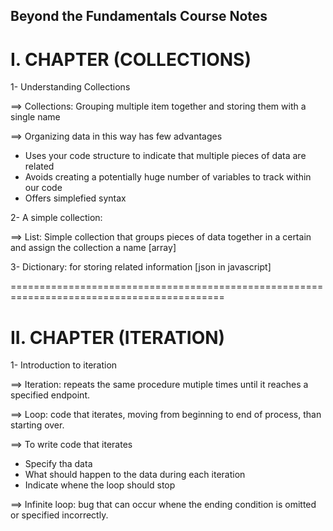 ## Beyond the Fundamentals Course Notes

# I. CHAPTER (COLLECTIONS)

1- Understanding Collections

==> Collections: Grouping multiple item together and storing them with a single name 

==> Organizing data in this way has few advantages

- Uses your code structure to indicate that multiple pieces of data are related
- Avoids creating a potentially huge number of variables to track within our code
- Offers simplefied syntax

2- A simple collection: 

==> List: Simple collection that groups pieces of data  together in a certain and assign the collection a name [array]

3- Dictionary: for storing related information [json in javascript]

===========================================================================================

# II. CHAPTER (ITERATION)

1- Introduction to iteration

==> Iteration: repeats the same procedure mutiple times until it reaches a specified endpoint.

==> Loop: code that iterates, moving from beginning to end of process, than starting over.

==> To write code that iterates
  
  - Specify tha data
  - What should happen to the data during each iteration
  - Indicate whene the loop should stop

==> Infinite loop: bug that can occur whene the ending condition is omitted or specified incorrectly.
